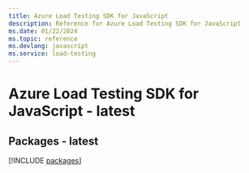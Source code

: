 ```yaml
---
title: Azure Load Testing SDK for JavaScript
description: Reference for Azure Load Testing SDK for JavaScript
ms.date: 01/22/2024
ms.topic: reference
ms.devlang: javascript
ms.service: load-testing
---
```

# Azure Load Testing SDK for JavaScript - latest
## Packages - latest
[!INCLUDE [packages](load-testing-index.md)]